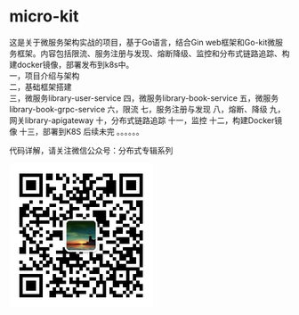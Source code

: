 # micro-kit

这是关于微服务架构实战的项目，基于Go语言，结合Gin web框架和Go-kit微服务框架。内容包括限流、服务注册与发现、熔断降级、监控和分布式链路追踪、构建docker镜像，部署发布到k8s中。  
一，项目介绍与架构  
二，基础框架搭建  
三，微服务library-user-service
四，微服务library-book-service
五，微服务library-book-grpc-service
六，限流
七，服务注册与发现
八，熔断、降级
九，网关library-apigateway
十，分布式链路追踪
十一，监控
十二，构建Docker镜像
十三，部署到K8S
后续未完 。。。。。。

代码详解，请关注微信公众号：分布式专辑系列

![Image](https://github.com/Justin02180218/distribute-election-bully/blob/master/qrcode_for_gh_8a5b7b90c100_258.jpg)
